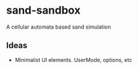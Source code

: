 # sand-sandbox
A cellular automata based sand simulation

## Ideas
- Minimalist UI elements. UserMode, options, etc
